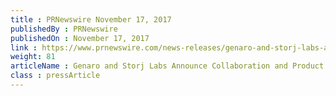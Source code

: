```yaml
---
title : PRNewswire November 17, 2017
publishedBy : PRNewswire
publishedOn : November 17, 2017
link : https://www.prnewswire.com/news-releases/genaro-and-storj-labs-announce-collaboration-and-product-integration-300558447.html
weight: 81
articleName : Genaro and Storj Labs Announce Collaboration and Product Integration
class : pressArticle
---
```

